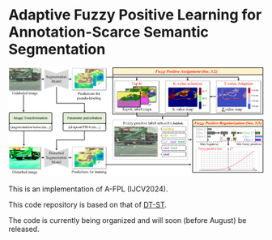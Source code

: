 # Adaptive Fuzzy Positive Learning for Annotation-Scarce Semantic Segmentation
![](./assets/framework.jpg)


This is an implementation of A-FPL (IJCV2024). 

This code repository is based on that of [DT-ST](https://github.com/DZhaoXd/DT-ST). 

The code is currently being organized and will soon (before August) be released.
